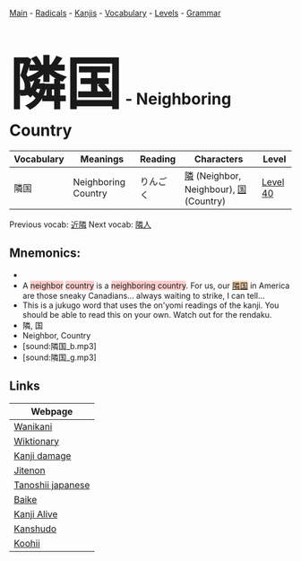 <style> bigfont {font-size: 100px}</style>
[Main](../README.md) -
[Radicals](../radicals.md) -
[Kanjis](../kanjis.md) -
[Vocabulary](../vocabulary.md) -
[Levels](../levels.md) -
[Grammar](../grammar.md)
# <bigfont> 隣国</bigfont> - Neighboring Country 

| Vocabulary | Meanings | Reading | Characters | Level |
| --- | --- | --- | --- | --- |
| 隣国 | Neighboring Country | りんごく |  [隣](../kanjis/隣.md) (Neighbor, Neighbour), [国](../kanjis/国.md) (Country) | [Level 40](../levels/wk_level40.md) |

Previous vocab: [近隣](近隣.md) Next vocab: [隣人](隣人.md) 

## Mnemonics:

* 
* A <span style="background-color:#ffcccb"> neighbor</span> <span style="background-color:#ffcccb"> country</span> is a <span style="background-color:#ffcccb"> neighboring country</span>. For us, our <span style="background-color:#fed8b1"> [隣国](https://jisho.org/search/隣国)</span> in America are those sneaky Canadians... always waiting to strike, I can tell...
* This is a jukugo word that uses the on'yomi readings of the kanji. You should be able to read this on your own. Watch out for the rendaku.
* 隣, 国
* Neighbor, Country
* [sound:隣国_b.mp3]
* [sound:隣国_g.mp3]


## Links 

| Webpage |
| --- |
| [Wanikani          ](https://www.wanikani.com/kanji/隣国) |
| [Wiktionary        ](https://en.wiktionary.org/wiki/隣国) |
| [Kanji damage      ](http://www.kanjidamage.com/kanji/search?utf8=✓&q=隣国) |
| [Jitenon           ](https://jitenon.com/kanji/隣国) |
| [Tanoshii japanese ](https://www.tanoshiijapanese.com/dictionary/kanji.cfm?k=隣国) |
| [Baike             ](https://baike.baidu.com/item/隣国) |
| [Kanji Alive       ](https://app.kanjialive.com/隣国) |
| [Kanshudo          ](https://www.kanshudo.com/searchmn?q=隣国) |
| [Koohii            ](https://kanji.koohii.com/study/kanji/隣国) |
